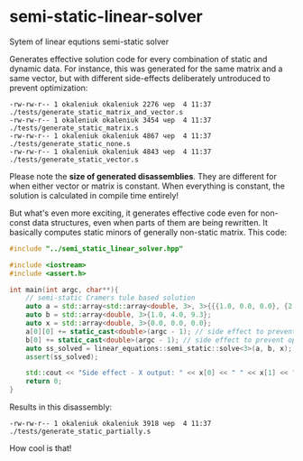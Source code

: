 # semi-static-linear-solver
Sytem of linear equtions semi-static solver

Generates effective solution code for every combination of static and dynamic data.
For instance, this was generated for the same matrix and a same vector, but with different side-effects deliberately untroduced to prevent optimization:

    -rw-rw-r-- 1 okaleniuk okaleniuk 2276 чер  4 11:37 ./tests/generate_static_matrix_and_vector.s
    -rw-rw-r-- 1 okaleniuk okaleniuk 3454 чер  4 11:37 ./tests/generate_static_matrix.s
    -rw-rw-r-- 1 okaleniuk okaleniuk 4867 чер  4 11:37 ./tests/generate_static_none.s
    -rw-rw-r-- 1 okaleniuk okaleniuk 4843 чер  4 11:37 ./tests/generate_static_vector.s

Please note the **size of generated disassemblies**. They are different for when either vector or matrix is constant. When everything is constant, the solution is calculated in compile time entirely!

But what's even more exciting, it generates effective code even for non-const data structures, even when parts of them are being rewritten. It basically computes static minors of generally non-static matrix. This code:

```cpp
#include "../semi_static_linear_solver.hpp"

#include <iostream>
#include <assert.h>

int main(int argc, char**){
    // semi-static Cramers tule based solution
    auto a = std::array<std::array<double, 3>, 3>{{{1.0, 0.0, 0.0}, {2.0, 1.0, 0.0}, {3.0, 2.0, 1.0}}};
    auto b = std::array<double, 3>{1.0, 4.0, 9.3};
    auto x = std::array<double, 3>{0.0, 0.0, 0.0};
    a[0][0] += static_cast<double>(argc - 1); // side effect to prevent optimization
    b[0] += static_cast<double>(argc - 1); // side effect to prevent optimization
    auto ss_solved = linear_equations::semi_static::solve<3>(a, b, x);
    assert(ss_solved);

    std::cout << "Side effect - X output: " << x[0] << " " << x[1] << " " << x[2] << std::endl;
    return 0;
}
```

Results in this disassembly:

    -rw-rw-r-- 1 okaleniuk okaleniuk 3918 чер  4 11:37 ./tests/generate_static_partially.s
    
How cool is that!  
